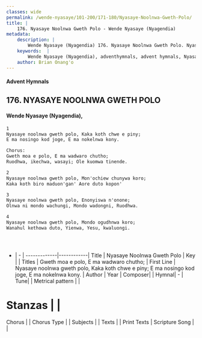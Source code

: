 ```yaml
---
classes: wide
permalink: /wende-nyasaye/101-200/171-180/Nyasaye-Noolnwa-Gweth-Polo/
title: |
    176. Nyasaye Noolnwa Gweth Polo - Wende Nyasaye (Nyagendia)
metadata:
    description: |
        Wende Nyasaye (Nyagendia) 176. Nyasaye Noolnwa Gweth Polo. Nyasaye noolnwa gweth polo, Kaka koth chwe e piny; E ma nosingo kod joge, E ma nokelnwa kony.  Chorus: Gweth moa e polo, E ma wadwaro chutho; Ruodhwa, ikechwa, wasayi; Ole kuomwa tinende.  
    keywords:  |
        Wende Nyasaye (Nyagendia), adventhymnals, advent hymnals, Nyasaye Noolnwa Gweth Polo, Nyasaye noolnwa gweth polo, Kaka koth chwe e piny; E ma nosingo kod joge, E ma nokelnwa kony.. Gweth moa e polo, E ma wadwaro chutho;
    author: Brian Onang'o
---
```


#### Advent Hymnals
## 176. NYASAYE NOOLNWA GWETH POLO
####  Wende Nyasaye (Nyagendia),

```txt
1
Nyasaye noolnwa gweth polo, Kaka koth chwe e piny;
E ma nosingo kod joge, E ma nokelnwa kony.

Chorus:
Gweth moa e polo, E ma wadwaro chutho;
Ruodhwa, ikechwa, wasayi; Ole kuomwa tinende.

2
Nyasaye noolnwa gweth polo, Mon'ochiew chunywa koro;
Kaka koth biro maduon'gan' Aore duto kopon'

3
Nyasaye noolnwa gweth polo, Enonyiswa n'onone;
Olnwa ni mondo wachungi, Mondo wadongni, Ruodhwa.

4
Nyasaye noolnwa gweth polo, Mondo ogudhnwa koro;
Wanahul kethowa duto, Yienwa, Yesu, kwaluongi.





```

- |   -  |
-------------|------------|
Title | Nyasaye Noolnwa Gweth Polo |
Key |  |
Titles | Gweth moa e polo, E ma wadwaro chutho; |
First Line | Nyasaye noolnwa gweth polo, Kaka koth chwe e piny; E ma nosingo kod joge, E ma nokelnwa kony. |
Author | 
Year | 
Composer| |
Hymnal|  - |
Tune|  |
Metrical pattern | |
# Stanzas |  |
Chorus |  |
Chorus Type |  |
Subjects | |
Texts |  |
Print Texts | 
Scripture Song |  |
    
